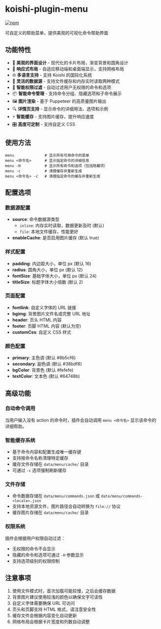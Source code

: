 # koishi-plugin-menu

[![npm](https://img.shields.io/npm/v/koishi-plugin-menu?style=flat-square)](https://www.npmjs.com/package/koishi-plugin-menu)

可自定义的帮助菜单，提供美观的可视化命令帮助界面

## 功能特性

- 🎨 **美观的界面设计** - 现代化的卡片布局，渐变背景和圆角设计
- 📱 **响应式布局** - 自适应移动端和桌面端显示，支持网格布局
- 🌐 **多语言支持** - 支持 Koishi 的国际化系统
- 🔧 **灵活的数据源** - 支持文件缓存和内存实时读取两种模式
- 🎯 **智能权限过滤** - 自动过滤用户无权限的命令和选项
- 📦 **智能命令管理** - 支持命令分组、隐藏选项和子命令展示
- 🖼️ **图片渲染** - 基于 Puppeteer 的高质量图片输出
- 🔍 **详情页支持** - 显示命令的详细用法、选项和示例
- ⚡ **智能缓存** - 支持图片缓存，提升响应速度
- 🎛️ **高度可定制** - 支持自定义 CSS

## 使用方法

```text
menu              # 显示所有可用命令的菜单
menu <命令名>      # 显示指定命令的详细信息
menu -H           # 显示所有命令和选项（包括隐藏项）
menu -c           # 清理缓存并重新生成
menu <命令名> -c   # 清理指定命令的缓存并重新生成
```

## 配置选项

### 数据源配置

- **source**: 命令数据源类型
  - `inline`: 内存实时读取，数据更新及时 (默认)
  - `file`: 本地文件缓存，性能更好
- **enableCache**: 是否启用图片缓存 (默认 true)

### 样式配置

- **padding**: 内边距大小，单位 px (默认 16)
- **radius**: 圆角大小，单位 px (默认 12)
- **fontSize**: 基础字体大小，单位 px (默认 24)
- **titleSize**: 标题字体大小倍数 (默认 2)

### 页面配置

- **fontlink**: 自定义字体的 URL 链接
- **bgimg**: 背景图片文件名或完整 URL 地址
- **header**: 页头 HTML 内容
- **footer**: 页脚 HTML 内容 (默认为空)
- **customCss**: 自定义 CSS 样式

### 颜色配置

- **primary**: 主色调 (默认 #8b5cf6)
- **secondary**: 副色调 (默认 #38bdf8)
- **bgColor**: 背景色 (默认 #fefefe)
- **textColor**: 文本色 (默认 #64748b)

## 高级功能

### 自动命令调用

当用户输入没有 action 的命令时，插件会自动调用 `menu <命令名>` 显示该命令的详细帮助。

### 智能缓存系统

- 基于命令内容和配置生成唯一缓存键
- 支持按命令名称清理特定缓存
- 缓存文件存储在 `data/menu/cache/` 目录
- 可通过 `-c` 选项强制刷新缓存

### 文件存储

- 命令数据存储在 `data/menu/commands.json` 或 `data/menu/commands-<locale>.json`
- 支持本地资源文件，图片路径会自动转换为 `file://` 协议
- 缓存图片存储在 `data/menu/cache/` 目录

### 权限系统

插件会根据用户权限自动过滤：

- 无权限的命令不会显示
- 隐藏的命令和选项可通过 `-H` 参数显示
- 支持选项级别的权限控制

## 注意事项

1. 使用文件模式时，首次加载可能较慢，之后会缓存数据
2. 背景图片建议使用较浅的颜色以确保文字可读性
3. 自定义字体需要确保 URL 可访问
4. 页头和页脚支持 HTML 格式，请注意安全性
5. 缓存文件会根据内容变化自动更新
6. 网格布局会根据卡片宽度和列数自动调整
